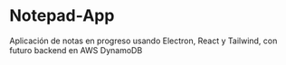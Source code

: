 # Notepad-App
Aplicación de notas en progreso usando Electron, React y Tailwind, con futuro backend en AWS DynamoDB

